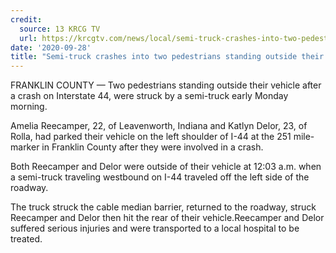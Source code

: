 ```yaml
---
credit:
  source: 13 KRCG TV
  url: https://krcgtv.com/news/local/semi-truck-crashes-into-two-pedestrians-standing-outside-their-car-on-i-44
date: '2020-09-28'
title: "Semi-truck crashes into two pedestrians standing outside their car on I-44"
---
```

FRANKLIN COUNTY — Two pedestrians standing outside their vehicle after a crash on Interstate 44, were struck by a semi-truck early Monday morning.

Amelia Reecamper, 22, of Leavenworth, Indiana and Katlyn Delor, 23, of Rolla, had parked their vehicle on the left shoulder of I-44 at the 251 mile-marker in Franklin County after they were involved in a crash.

Both Reecamper and Delor were outside of their vehicle at 12:03 a.m. when a semi-truck traveling westbound on I-44 traveled off the left side of the roadway.

The truck struck the cable median barrier, returned to the roadway, struck Reecamper and Delor then hit the rear of their vehicle.Reecamper and Delor suffered serious injuries and were transported to a local hospital to be treated.

